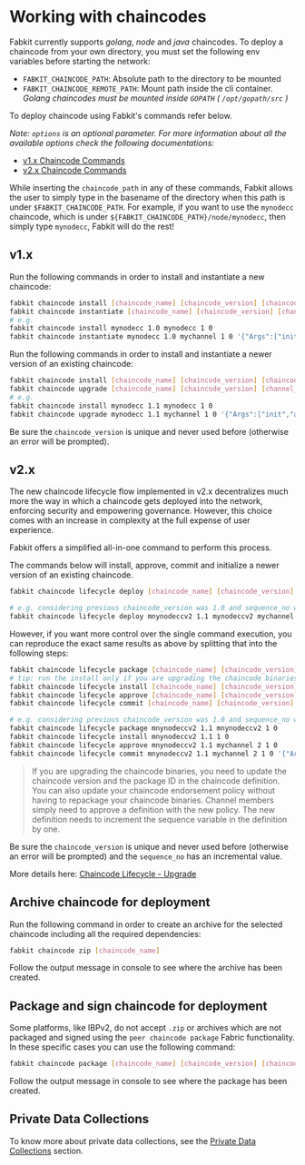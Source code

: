 # Working with chaincodes

Fabkit currently supports _golang_, _node_ and _java_ chaincodes. To deploy a chaincode from your own directory, you must set the following env variables before starting the network:

- `FABKIT_CHAINCODE_PATH`: Absolute path to the directory to be mounted
- `FABKIT_CHAINCODE_REMOTE_PATH`: Mount path inside the cli container. _Golang chaincodes must be mounted inside `GOPATH` ( `/opt/gopath/src` )_

To deploy chaincode using Fabkit's commands refer below.

_Note: `options` is an optional parameter. For more information about all the available options check the following documentations:_

- [v1.x Chaincode Commands](https://hyperledger-fabric.readthedocs.io/en/latest/commands/peerchaincode.html)
- [v2.x Chaincode Commands](https://hyperledger-fabric.readthedocs.io/en/latest/commands/peerlifecycle.html)

While inserting the `chaincode_path` in any of these commands, Fabkit allows the user to simply type in the basename of the directory when this path is under `$FABKIT_CHAINCODE_PATH`. For example, if you want to use the `mynodecc` chaincode, which is under `${FABKIT_CHAINCODE_PATH}/node/mynodecc`, then simply type `mynodecc`, Fabkit will do the rest!

## v1.x

Run the following commands in order to install and instantiate a new chaincode:

```bash
fabkit chaincode install [chaincode_name] [chaincode_version] [chaincode_path] [org_no] [peer_no] [options]
fabkit chaincode instantiate [chaincode_name] [chaincode_version] [channel_name] [org_no] [peer_no] [options]
# e.g.
fabkit chaincode install mynodecc 1.0 mynodecc 1 0
fabkit chaincode instantiate mynodecc 1.0 mychannel 1 0 '{"Args":["init","a","100","b","200"]}'
```

Run the following commands in order to install and instantiate a newer version of an existing chaincode:

```bash
fabkit chaincode install [chaincode_name] [chaincode_version] [chaincode_path] [org_no] [peer_no] [options]
fabkit chaincode upgrade [chaincode_name] [chaincode_version] [channel_name] [org_no] [peer_no] [options]
# e.g.
fabkit chaincode install mynodecc 1.1 mynodecc 1 0
fabkit chaincode upgrade mynodecc 1.1 mychannel 1 0 '{"Args":["init","a","100","b","200"]}'
```

Be sure the `chaincode_version` is unique and never used before (otherwise an error will be prompted).

## v2.x

The new chaincode lifecycle flow implemented in v2.x decentralizes much more the way in which a chaincode gets deployed into the network, enforcing security and empowering governance. However, this choice comes with an increase in complexity at the full expense of user experience.

Fabkit offers a simplified all-in-one command to perform this process.

The commands below will install, approve, commit and initialize a newer version of an existing chaincode.

```bash
fabkit chaincode lifecycle deploy [chaincode_name] [chaincode_version] [chaincode_path] [channel_name] [sequence_no] [org_no] [peer_no] [options]

# e.g. considering previous chaincode_version was 1.0 and sequence_no was 1 (using default peer)
fabkit chaincode lifecycle deploy mnynodeccv2 1.1 mynodeccv2 mychannel 2 1 0 '{"Args":["init","a","100","b","200"]}'
```

However, if you want more control over the single command execution, you can reproduce the exact same results as above by splitting that into the following steps:

```bash
fabkit chaincode lifecycle package [chaincode_name] [chaincode_version] [chaincode_path] [org_no] [peer_no] [options]
# tip: run the install only if you are upgrading the chaincode binaries, otherwise no new container will be built (but also no errors will be thrown)
fabkit chaincode lifecycle install [chaincode_name] [chaincode_version] [org_no] [peer_no] [options]
fabkit chaincode lifecycle approve [chaincode_name] [chaincode_version] [channel_name] [sequence_no] [org_no] [peer_no] [options]
fabkit chaincode lifecycle commit [chaincode_name] [chaincode_version] [channel_name] [sequence_no] [org_no] [peer_no] [options]

# e.g. considering previous chaincode_version was 1.0 and sequence_no was 1 (using default peer)
fabkit chaincode lifecycle package mnynodeccv2 1.1 mnynodeccv2 1 0
fabkit chaincode lifecycle install mnynodeccv2 1.1 1 0
fabkit chaincode lifecycle approve mnynodeccv2 1.1 mychannel 2 1 0
fabkit chaincode lifecycle commit mnynodeccv2 1.1 mychannel 2 1 0 '{"Args":["init","a","100","b","200"]}'
```

> If you are upgrading the chaincode binaries, you need to update the chaincode version and the package ID in the chaincode definition. You can also update your chaincode endorsement policy without having to repackage your chaincode binaries. Channel members simply need to approve a definition with the new policy. The new definition needs to increment the sequence variable in the definition by one.

Be sure the `chaincode_version` is unique and never used before (otherwise an error will be prompted) and the `sequence_no` has an incremental value.

More details here: [Chaincode Lifecycle - Upgrade](https://hyperledger-fabric.readthedocs.io/en/release-2.0/chaincode4noah.html#upgrade-a-chaincode)

## Archive chaincode for deployment

Run the following command in order to create an archive for the selected chaincode including all the required dependencies:

```bash
fabkit chaincode zip [chaincode_name]
```

Follow the output message in console to see where the archive has been created.

## Package and sign chaincode for deployment

Some platforms, like IBPv2, do not accept `.zip` or archives which are not packaged and signed using the `peer chaincode package` Fabric functionality. In these specific cases you can use the following command:

```bash
fabkit chaincode package [chaincode_name] [chaincode_version] [chaincode_path] [org_no] [peer_no]
```

Follow the output message in console to see where the package has been created.

## Private Data Collections

To know more about private data collections, see the [Private Data Collections](pdc.md) section.

